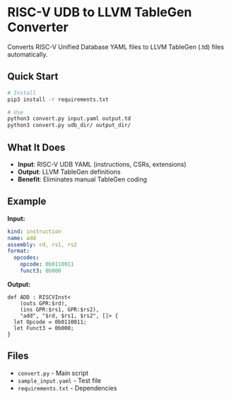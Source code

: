 # RISC-V UDB to LLVM TableGen Converter

Converts RISC-V Unified Database YAML files to LLVM TableGen (.td) files automatically.

## Quick Start

```bash
# Install
pip3 install -r requirements.txt

# Use
python3 convert.py input.yaml output.td
python3 convert.py udb_dir/ output_dir/
```

## What It Does

- **Input**: RISC-V UDB YAML (instructions, CSRs, extensions)
- **Output**: LLVM TableGen definitions
- **Benefit**: Eliminates manual TableGen coding

## Example

**Input:**
```yaml
kind: instruction
name: add
assembly: rd, rs1, rs2
format:
  opcodes:
    opcode: 0b0110011
    funct3: 0b000
```

**Output:**
```tablegen
def ADD : RISCVInst<
    (outs GPR:$rd),
    (ins GPR:$rs1, GPR:$rs2),
    "add", "$rd, $rs1, $rs2", []> {
  let Opcode = 0b0110011;
  let Funct3 = 0b000;
}
```

## Files

- `convert.py` - Main script
- `sample_input.yaml` - Test file
- `requirements.txt` - Dependencies
